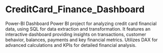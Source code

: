 # CreditCard_Finance_Dashboard
Power-BI Dashboard
Power BI project for analyzing credit card financial data, using SQL for data extraction and transformation. It features an interactive dashboard providing insights on transactions, customer behavior, balances, payments and key financial metrics. Utilizes DAX for advanced calculations and KPIs for detailed financial analysis.




